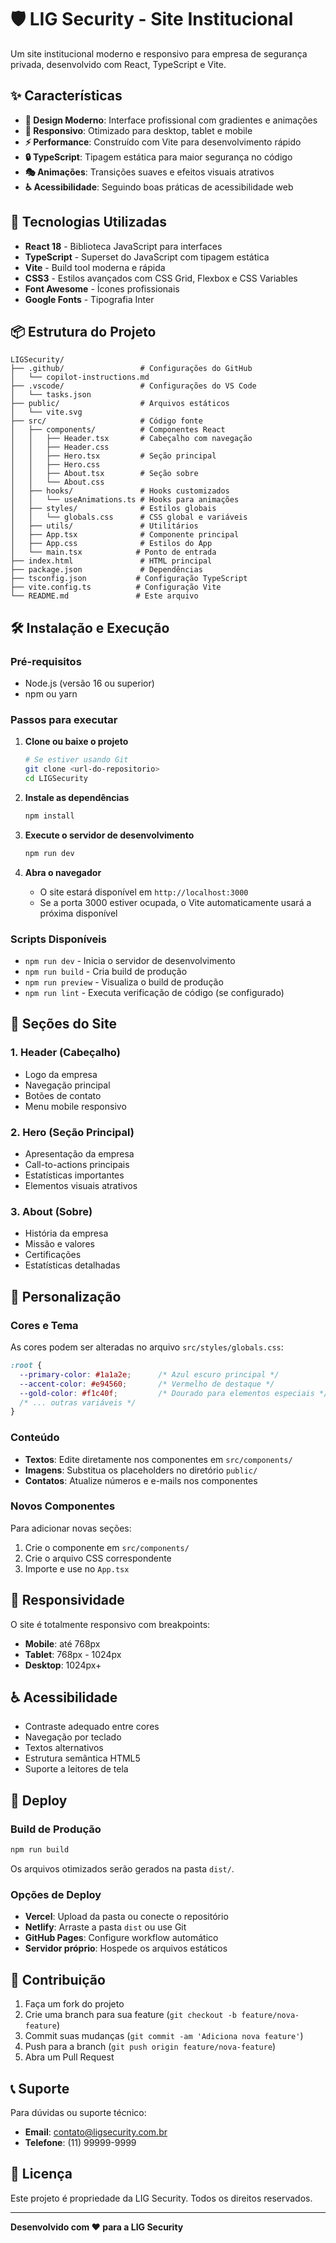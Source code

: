 # 🛡️ LIG Security - Site Institucional

Um site institucional moderno e responsivo para empresa de segurança privada, desenvolvido com React, TypeScript e Vite.

## ✨ Características

- **🎨 Design Moderno**: Interface profissional com gradientes e animações
- **📱 Responsivo**: Otimizado para desktop, tablet e mobile
- **⚡ Performance**: Construído com Vite para desenvolvimento rápido
- **🔒 TypeScript**: Tipagem estática para maior segurança no código
- **🎭 Animações**: Transições suaves e efeitos visuais atrativos
- **♿ Acessibilidade**: Seguindo boas práticas de acessibilidade web

## 🚀 Tecnologias Utilizadas

- **React 18** - Biblioteca JavaScript para interfaces
- **TypeScript** - Superset do JavaScript com tipagem estática
- **Vite** - Build tool moderna e rápida
- **CSS3** - Estilos avançados com CSS Grid, Flexbox e CSS Variables
- **Font Awesome** - Ícones profissionais
- **Google Fonts** - Tipografia Inter

## 📦 Estrutura do Projeto

```
LIGSecurity/
├── .github/                 # Configurações do GitHub
│   └── copilot-instructions.md
├── .vscode/                 # Configurações do VS Code
│   └── tasks.json
├── public/                  # Arquivos estáticos
│   └── vite.svg
├── src/                     # Código fonte
│   ├── components/          # Componentes React
│   │   ├── Header.tsx       # Cabeçalho com navegação
│   │   ├── Header.css
│   │   ├── Hero.tsx         # Seção principal
│   │   ├── Hero.css
│   │   ├── About.tsx        # Seção sobre
│   │   └── About.css
│   ├── hooks/               # Hooks customizados
│   │   └── useAnimations.ts # Hooks para animações
│   ├── styles/              # Estilos globais
│   │   └── globals.css      # CSS global e variáveis
│   ├── utils/               # Utilitários
│   ├── App.tsx              # Componente principal
│   ├── App.css              # Estilos do App
│   └── main.tsx            # Ponto de entrada
├── index.html               # HTML principal
├── package.json             # Dependências
├── tsconfig.json           # Configuração TypeScript
├── vite.config.ts          # Configuração Vite
└── README.md               # Este arquivo
```

## 🛠️ Instalação e Execução

### Pré-requisitos
- Node.js (versão 16 ou superior)
- npm ou yarn

### Passos para executar

1. **Clone ou baixe o projeto**
   ```bash
   # Se estiver usando Git
   git clone <url-do-repositorio>
   cd LIGSecurity
   ```

2. **Instale as dependências**
   ```bash
   npm install
   ```

3. **Execute o servidor de desenvolvimento**
   ```bash
   npm run dev
   ```

4. **Abra o navegador**
   - O site estará disponível em `http://localhost:3000`
   - Se a porta 3000 estiver ocupada, o Vite automaticamente usará a próxima disponível

### Scripts Disponíveis

- `npm run dev` - Inicia o servidor de desenvolvimento
- `npm run build` - Cria build de produção
- `npm run preview` - Visualiza o build de produção
- `npm run lint` - Executa verificação de código (se configurado)

## 🎨 Seções do Site

### 1. **Header (Cabeçalho)**
- Logo da empresa
- Navegação principal
- Botões de contato
- Menu mobile responsivo

### 2. **Hero (Seção Principal)**
- Apresentação da empresa
- Call-to-actions principais
- Estatísticas importantes
- Elementos visuais atrativos

### 3. **About (Sobre)**
- História da empresa
- Missão e valores
- Certificações
- Estatísticas detalhadas

## 🔧 Personalização

### Cores e Tema
As cores podem ser alteradas no arquivo `src/styles/globals.css`:

```css
:root {
  --primary-color: #1a1a2e;      /* Azul escuro principal */
  --accent-color: #e94560;       /* Vermelho de destaque */
  --gold-color: #f1c40f;         /* Dourado para elementos especiais */
  /* ... outras variáveis */
}
```

### Conteúdo
- **Textos**: Edite diretamente nos componentes em `src/components/`
- **Imagens**: Substitua os placeholders no diretório `public/`
- **Contatos**: Atualize números e e-mails nos componentes

### Novos Componentes
Para adicionar novas seções:

1. Crie o componente em `src/components/`
2. Crie o arquivo CSS correspondente
3. Importe e use no `App.tsx`

## 📱 Responsividade

O site é totalmente responsivo com breakpoints:
- **Mobile**: até 768px
- **Tablet**: 768px - 1024px  
- **Desktop**: 1024px+

## ♿ Acessibilidade

- Contraste adequado entre cores
- Navegação por teclado
- Textos alternativos
- Estrutura semântica HTML5
- Suporte a leitores de tela

## 🚀 Deploy

### Build de Produção
```bash
npm run build
```

Os arquivos otimizados serão gerados na pasta `dist/`.

### Opções de Deploy
- **Vercel**: Upload da pasta ou conecte o repositório
- **Netlify**: Arraste a pasta `dist` ou use Git
- **GitHub Pages**: Configure workflow automático
- **Servidor próprio**: Hospede os arquivos estáticos

## 🤝 Contribuição

1. Faça um fork do projeto
2. Crie uma branch para sua feature (`git checkout -b feature/nova-feature`)
3. Commit suas mudanças (`git commit -am 'Adiciona nova feature'`)
4. Push para a branch (`git push origin feature/nova-feature`)
5. Abra um Pull Request

## 📞 Suporte

Para dúvidas ou suporte técnico:
- **Email**: contato@ligsecurity.com.br
- **Telefone**: (11) 99999-9999

## 📄 Licença

Este projeto é propriedade da LIG Security. Todos os direitos reservados.

---

**Desenvolvido com ❤️ para a LIG Security**